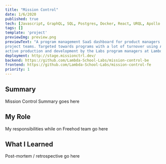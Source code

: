 ```yaml
---
title: "Mission Control"
date: 1/6/2020
published: true
tech: [Javascript, GraphQL, SQL, Postgres, Docker, React, URQL, Apollo Server, Prisma]
tags: []
template: 'project'
previewImg: preview.png
previewText: "A program management SaaS dashboard for product managers to handle multiple products developed by multiple
project teams. Targeted towards programs with a lot of turnover using Agile sprint methodology, currently in
active production and development by the Labs program managers at Lambda School."
deployment: http://stage.missionctrl.dev/
backend: https://github.com/Lambda-School-Labs/mission-control-be
frontend: https://github.com/Lambda-School-Labs/mission-control-fe
priority: 1
---
```


## Summary

Mission Control Summary goes here

## My Role

My responsibilities while on Freehod team go here

## What I Learned

Post-mortem / retrospective go here